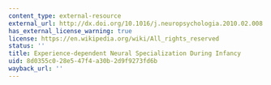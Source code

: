 ```yaml
---
content_type: external-resource
external_url: http://dx.doi.org/10.1016/j.neuropsychologia.2010.02.008
has_external_license_warning: true
license: https://en.wikipedia.org/wiki/All_rights_reserved
status: ''
title: Experience-dependent Neural Specialization During Infancy
uid: 8d0355c0-28e5-47f4-a30b-2d9f9273fd6b
wayback_url: ''
---
```

